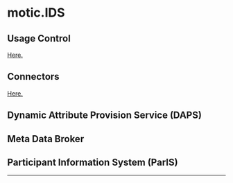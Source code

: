 # motic.IDS

## Usage Control

[Here.](./ids-usage-control/README.md)

## Connectors

[Here.](./ids-connectors/README.md)

## Dynamic Attribute Provision Service (DAPS)

## Meta Data Broker

## Participant Information System (ParIS)

---
